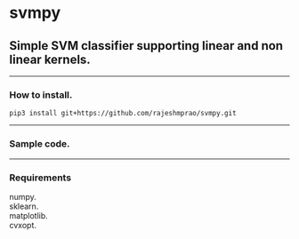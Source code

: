 # svmpy   

## Simple SVM classifier supporting linear and non linear kernels.  
---

### How to install.                                 
        
```pip3 install git+https://github.com/rajeshmprao/svmpy.git```     

---
### Sample code. 

---

### Requirements

numpy.   
sklearn.   
matplotlib.   
cvxopt.   

